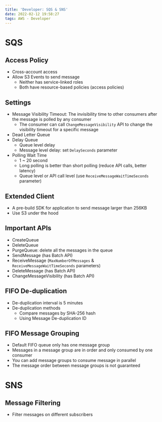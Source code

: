 ```yaml
---
title: 'Developer: SQS & SNS'
date: 2022-02-12 19:58:27
tags: AWS - Developer
---
```


# SQS

## Access Policy

- Cross-account access
- Allow S3 Events to send message
  - Neither has service-linked roles
  - Both have resource-based policies (access policies)

## Settings

- Message Visibility Timeout: The invisibility time to other consumers after the message is polled by any consumer
  - The consumer can call `ChangeMessageVisibility` API to change the visibility timeout for a specific message
- Dead Letter Queue
- Delay Queue
  - Queue level delay
  - Message level delay: set `DelaySeconds` parameter
- Polling Wait Time
  - 1 ~ 20 second
  - Long polling is better than short polling (reduce API calls, better latency)
  - Queue level or API call level (use `ReceiveMessageWaitTimeSeconds` parameter)

## Extended Client

- A pre-build SDK for application to send message larger than 256KB
- Use S3 under the hood

## Important APIs

- CreateQueue
- DeleteQueue
- PurgeQueue: delete all the messages in the queue
- SendMessage (has Batch API)
- ReceiveMessage (`MaxNumberOfMessages` & `ReceiveMessageWaitTimeSeconds` parameters)
- DeleteMessage (has Batch API)
- ChangeMessageVisibility (has Batch API)

## FIFO De-duplication

- De-duplication interval is 5 minutes
- De-duplication methods
  - Compare messages by SHA-256 hash
  - Using Message De-duplication ID

## FIFO Message Grouping

- Default FIFO queue only has one message group
- Messages in a message group are in order and only consumed by one consumer
- You can add message groups to consume message in parallel
- The message order between message groups is not guaranteed

# SNS

## Message Filtering

- Filter messages on different subscribers